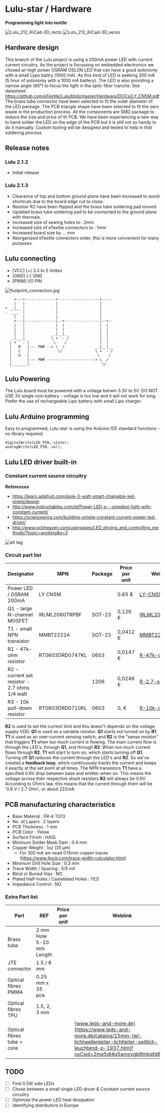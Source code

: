 # Lulu-star / Hardware
**Programming light into textile**

![Lulu_212_KiCad-3D_recto](https://farm5.staticflickr.com/4857/45228663424_4ba29975d1_z_d.jpg)
![Lulu_212_KiCad-3D_verso](https://farm5.staticflickr.com/4808/31013864907_860edcc788_z_d.jpg)

## Hardware design
This branch of the Lulu project is using a 200mA power LED with current current circuitry.
As the project is focussing on embedded electronics we chosed an high power OSRAM OSLON LED that can have a good autonomy with a small Lypo battry (1000 mA).
As this kind of LED is seeking 200 mA (5 hour of autonomy with a 1000 mA battery).
The LED is also providing a narrow angle (60°) to focus the light in the optic fiber tranche.
	See datasheet: https://github.com/eTextile/Lulu/blob/master/Hardware/DOCs/LY_CN5M.pdf
The brass tube connector have been selected to fit the outer diameter of the LED package.
The PCB triangle shape have been selected to fit the zero waste in the production process.
All the components are SMD package to reduce the size and price of th PCB.
We have been experiencing a new way to hand solder the LED on the edge of the PCB but it is still not so handy to do it manually.
Custom tooling will be designed and tested to help in that soldering process.

## Release notes
### Lulu 2.1.2
- Initial release
### Lulu 2.1.3
- Clearance of top and bottom ground plane have been increased to avoid shortcuts due to the board edge cut to close.
- Resistor R2 have been flipped and the brass tube soldering pad moved.
- Updated brass tube soldering pad to be connected to the ground plane with thermals.
- Increased size of sewing holes to : 2mm
- Increased size of eTextile connectors to : 1mm
- Increased board size by ... mm
- Reorganized eTextile connectors order, this is more convenient for many purposes.

## Lulu connecting
- [VCC] (+) 3.3 to 5 Voltes
- [GND] (-) GND
- [PWM] I/O PIN

![footprint_connection.jpg](./DOCs/footprint_connection.jpg)


        +---+--------------+-------------------+-----
        |   |              |                   |
    + __|__ |              |                   |
    -  ___  |              |                   |
        |   |              |                   |
        +---|--------------|--+----------------|--+--
        |   |              |  |                |  |
        |   |              |  |                |  |
        |   |            __|__|__              |  |
       _|___|_           \ +  - /              |  |
      | +   - |           \    /               |  |
      |   M   |--- PWM --> \  /              __|__|__
      |   C   |             \/               \ +  - /
      |   U   |                               \    /
      |       |--- PWM ----------------------> \  /
      |_______|                                 \/


## Lulu Powering
The Lulu board must be powered with a voltage betwin 3.3V to 5V.
DO NOT USE 3V single coin battery - voltage is too low and it will not work for long.
Prefer the use of rechargeable Lipo battery with small Lipo charger.

## Lulu Arduino programming
Easy to programmed, Lulu-star is using the Arduino IDE standard functions - no library required.

    digitalWrite(LED_PIN, state);
    analogWrite(LED_PIN, val);

## Lulu LED driver built-in
### Constant current source circuitry

**References**
- https://learn.adafruit.com/pixie-3-watt-smart-chainable-led-pixels/design
- http://www.instructables.com/id/Power-LED-s---simplest-light-with-constant-current/
- https://scienceprog.com/building-simple-constant-current-power-led-driver/
- http://www.pcbheaven.com/userpages/LED_driving_and_controlling_methods/?topic=worklog&p=3

![alt tag](./DOCs/driver_00.png)

### Circuit part list
| Designator                                      | MPN                       | Package                | Price per unit | Weblink                |
| ----------------------------------------------- | ------------------------- | -----------------------|--------------- |------------------------|
| Power LED / OSRAM 200mA                         | LY CN5M                   |                        | 0.65 $         | [LY-CN5M](https://fr.aliexpress.com/item/OSRAM-OSLON-SX-High-Power-LED-0-5W-3030-Yellow-LY-CN5M/32865040281.html?spm=a2g0s.9042311.0.0.27426c371XVtDl) |
| Q1 - large N-channel MOSFET                     | IRLML2060TRPBF            | SOT-23                 | 0,126 €        | [IRLML2060TRPBF](https://www.digikey.com/product-detail/en/infineon-technologies/IRLML2060TRPBF/IRLML2060TRPBFCT-ND/2271917) |
| T1 - small NPN transistor                       | MMBT2222A                 | SOT-23                 | 0,0412 €       | [MMBT2222A](https://www.digikey.com/product-detail/en/diodes-incorporated/MMBT2222A-7-F/MMBT2222A-FDICT-ND/815723) |
| R1 - 47k-ohm resistor                           | RT0603DRD0747KL           | 0603                   | 0,0147 €       | [R-47k-ohm ](https://www.digikey.com/product-detail/en/yageo/RT0603DRD0747KL/311-47KDCT-ND/1035828) |
| R2 - current set resistor - 2.7 ohms 1/4 watt   |                           | 1206                   | 0,0246 €       | [R-2.7-ohm](https://fr.farnell.com/walsin/wr12w2r70ftl/resist-couche-epaisse-2-7r-1-0/dp/2668305) |
| R3 - 10k pull-down resistor                     | RT0603DRD0710KL           | 0603                   | 0,     €       | [R-10k-ohm](https://www.digikey.com/product-detail/en/yageo/RT0603DRD0710KL/311-10KDCT-ND/1035680) |

**R2** is used to set the current limit and this doesn't depends on the voltage supply VDD.
**Q1** is used as a variable resistor. **Q1** starts out turned on by **R1**.
**T1** is used as an over-current sensing switch, and **R2** is the "sense resistor" that triggers **T1** when too much current is flowing.
The main current flow is through the LED's, through **Q1**, and through **R2**.
When too much current flows through **R2**, **T1** will start to turn on, which starts turning off **Q1**. Turning off **Q1** reduces the current through the LED's and **R2**.
So we've created a **feedback loop**, which continuously tracks the current and keeps it exactly at the set point at all times.
The NPN transistors **T1** have a specified 0.6V drop between base and emitter when on.
This means the voltage across their respective shunt resistors **R2** will always be 0.6V.
According to Ohm’s law, this means that the current through them will be '0.6 V / 2.7 Ohm', or about 222mA.

## PCB manufacturing characteristics
  - Base Material : FR-4 TG13
  - No. of Layers : 2 layers
  - PCB Thickness : 1 mm
  - PCB Color : Yelow
  - Surface Finish : HASL
  - Minimum Solder Mask Dam : 0.4 mm
  - Copper Weight : 1oz (35 µm)
    - For 300 mA we nead 0.15mm copper traces (https://www.4pcb.com/trace-width-calculator.html)
  - Minimum Drill Hole Size : 0.3 mm
  - Trace Width / Spacing : 5/5 mil
  - Blind or Buried Vias : NO
  - Plated Half-holes / Castellated Holes : YES
  - Impedance Control : NO

### Extra Part list
| Part                       | REF                      | Price per unit   | Weblink        |
| -------------------------- | ------------------------ | -----------------|--------------- |
| Brass tube                 | 2 mm Hole 5-10 mm Length |                  |                |
| JTE connector              | 1.5 / 8 mm               |                  |                |
| Optical fibres PMMA        | 0.25 mm x 35 pce         |                  |                |
| Optical fibres TPU         | 1.5, 2, 3 mm             |                  |                |
| Optical fibres tube + core |                          |                  | [www.leds-and-more.de](https://www.leds-and-more.de/catalog/15mm-lwl-lichtwellenleiter-lichtleiter-seitlich-leuchtend-p-1937.html?osCsid=2me5dl4q5amcvgb6tnbqfd87i5) |

## TODO
- [ ] Find 0.5W side LEDs
- [ ] Chose between a small single LED driver & Constant current source circuitry
- [ ] Optimize the power LED heat dissipation
- [ ] Identifying distributors in Europe
